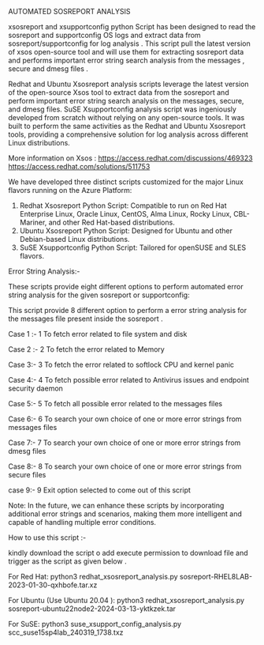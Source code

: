 AUTOMATED SOSREPORT ANALYSIS

xsosreport and xsupportconfig python Script has been designed to read the sosreport and supportconfig OS logs and extract data from sosreport/supportconfig for log analysis . This script pull the latest version of xsos open-source tool and will use them for extracting sosreport data and performs important error string search analysis from the messages , secure and dmesg files .

Redhat and Ubuntu Xsosreport analysis scripts leverage the latest version of the open-source Xsos tool to extract data from the sosreport and perform important error string search analysis on the messages, secure, and dmesg files.
SuSE Xsupportconfig analysis script was ingeniously developed from scratch without relying on any open-source tools. It was built to perform the same activities as the Redhat and Ubuntu Xsosreport tools, providing a comprehensive solution for log analysis across different Linux distributions.

More information on Xsos : https://access.redhat.com/discussions/469323  https://access.redhat.com/solutions/511753

We have developed three distinct scripts customized for the major Linux flavors running on the Azure Platform:

1. Redhat Xsosreport Python Script: Compatible to run on Red Hat Enterprise Linux, Oracle Linux, CentOS, Alma Linux, Rocky Linux, CBL-Mariner, and other Red Hat-based distributions.
2. Ubuntu Xsosreport Python Script: Designed for Ubuntu and other Debian-based Linux distributions.
3. SuSE Xsupportconfig Python Script: Tailored for openSUSE and SLES flavors.
   
Error String Analysis:-

These scripts provide eight different options to perform automated error string analysis for the given sosreport or supportconfig:


This script provide 8 different option to perform a error string analysis for the messages file present inside the sosreport .

Case 1 :- 1 To fetch error related to file system and disk

Case 2 :- 2 To fetch the error related to Memory

Case 3:- 3 To fetch the error related to softlock CPU and kernel panic

Case 4:- 4 To fetch possible error related to Antivirus issues and endpoint security daemon

Case 5:- 5 To fetch all possible error related to the messages files

Case 6:- 6 To search your own choice of one or more error strings from messages files

Case 7:- 7 To search your own choice of one or more error strings from dmesg files

Case 8:- 8 To search your own choice of one or more error strings from secure files

case 9:- 9 Exit option selected to come out of this script

Note: In the future, we can enhance these scripts by incorporating additional error strings and scenarios, making them more intelligent and capable of handling multiple error conditions.

How to use this script :-

kindly download the  script o add execute permission to download file and trigger as the script as given below .

For Red Hat:
python3 redhat_xsosreport_analysis.py sosreport-RHEL8LAB-2023-01-30-qxhbofe.tar.xz

For Ubuntu (Use Ubuntu 20.04 ):
python3 redhat_xsosreport_analysis.py sosreport-ubuntu22node2-2024-03-13-yktkzek.tar

For SuSE:
python3 suse_xsupport_config_analysis.py scc_suse15sp4lab_240319_1738.txz


